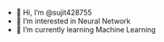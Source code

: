 - 👋 Hi, I’m @sujit428755
- 👀 I’m interested in Neural Network
- 🌱 I’m currently learning Machine Learning

<!---
sujit428755/sujit428755 is a ✨ special ✨ repository because its `README.md` (this file) appears on your GitHub profile.
You can click the Preview link to take a look at your changes.
--->
